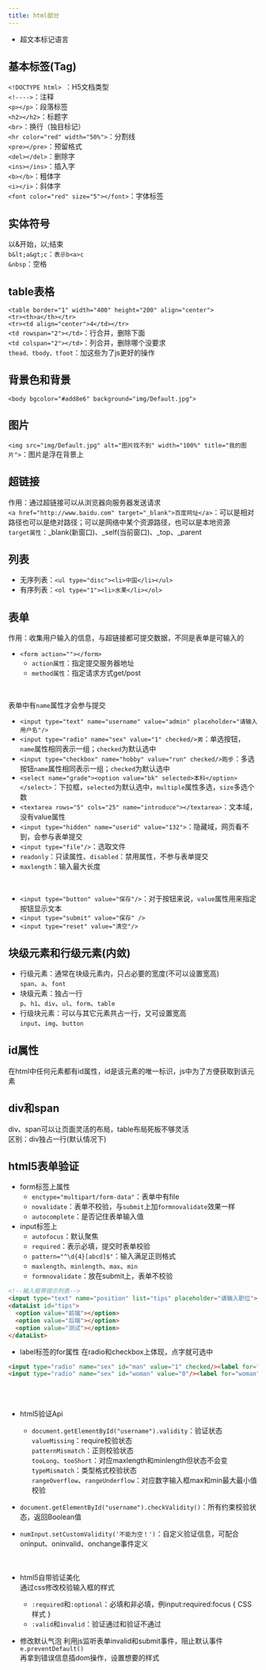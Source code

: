 ```yaml
---
title: html部分
---
```


- 超文本标记语言

## 基本标签(Tag)   
```<!DOCTYPE html> ```：H5文档类型   
```<!---->```：注释   
```<p></p>```：段落标签   
```<h2></h2>```：标题字   
```<br>```：换行（独目标记）   
```<hr color="red" width="50%">```：分割线   
```<pre></pre>```：预留格式   
```<del></del>```：删除字   
```<ins></ins>```：插入字   
```<b></b>```：粗体字   
```<i></i>```：斜体字   
```<font color="red" size="5"></font>```：字体标签   

## 实体符号   
以&开始，以;结束   
```b&lt;a&gt;c```：```表示b<a>c```   
```&nbsp```：空格   

## table表格   
```<table border="1" width="400" height="200" align="center">```   
```<tr><th>a</th></tr>```   
```<tr><td align="center">4</td></tr>```   
```<td rowspan="2"></td>```：行合并，删除下面   
```<td colspan="2"></td>```：列合并，删除哪个没要求   
```thead、tbody、tfoot```：加这些为了js更好的操作   

## 背景色和背景   
```<body bgcolor="#add8e6" background="img/Default.jpg">```  

## 图片  
```<img src="img/Default.jpg" alt="图片找不到" width="100%" title="我的图片">```：图片是浮在背景上

## 超链接
作用：通过超链接可以从浏览器向服务器发送请求   
```<a href="http://www.baidu.com" target="_blank">百度网址</a>```：可以是相对路径也可以是绝对路径；可以是网络中某个资源路径，也可以是本地资源   
```target属性```：_blank(新窗口)、_self(当前窗口)、_top、_parent

## 列表   
- 无序列表：```<ul type="disc"><li>中国</li></ul>```   
- 有序列表：```<ol type="1"><li>水果</li></ol>```   

## 表单   
作用：收集用户输入的信息，与超链接都可提交数据，不同是表单是可输入的   
- ```<form action=""></form>```   
  - ```action属性```：指定提交服务器地址   
  - ```method属性```：指定请求方式get/post   
<br>
   
表单中有```name```属性才会参与提交   
* ```<input type="text" name="username" value="admin" placeholder="请输入用户名"/>```   
* ```<input type="radio" name="sex" value="1" checked/>男```：单选按钮，```name```属性相同表示一组；```checked```为默认选中   
* ```<input type="checkbox" name="hobby" value="run" checked/>跑步```：多选按钮```name```属性相同表示一组；```checked```为默认选中
* ```<select name="grade"><option value="bk" selected>本科</option></select>```：下拉框，```selected```为默认选中，```multiple```属性多选，```size```多选个数   
* ```<textarea rows="5" cols="25" name="introduce"></textarea>```：文本域，没有value属性   
* ```<input type="hidden" name="userid" value="132">```：隐藏域，网页看不到，会参与表单提交   
* ```<input type="file"/>```：选取文件   
* ```readonly```：只读属性、```disabled```：禁用属性，不参与表单提交   
* ```maxlength```：输入最大长度   
<br>
   
- ```<input type="button" value="保存"/>```：对于按钮来说，```value```属性用来指定按钮显示文本   
- ```<input type="submit" value="保存" />```   
- ```<input type="reset" value="清空"/>```   

## 块级元素和行级元素(内敛)
- 行级元素：通常在块级元素内，只占必要的宽度(不可以设置宽高)   
```span```、```a```、```font```
- 块级元素：独占一行   
```p```、```h1```、```div```、```ul```、```form```、```table```
- 行级块元素：可以与其它元素共占一行，又可设置宽高   
```input```、```img```、```button```

## id属性
在html中任何元素都有id属性，id是该元素的唯一标识，js中为了方便获取到该元素   

## div和span
div、span可以让页面灵活的布局，table布局死板不够灵活   
区别：div独占一行(默认情况下)

## html5表单验证
- form标签上属性
  - ```enctype="multipart/form-data"```：表单中有file   
  - ```novalidate```：表单不校验，与```submit```上加```formnovalidate```效果一样   
  - ```autocomplete```：是否记住表单输入值   
- input标签上
  - ```autofocus```：默认聚焦
  - ```required```：表示必填，提交时表单校验
  - ```pattern="^\d{4}[abcd]$"```：输入满足正则格式
  - ```maxlength```、```minlength```、```max```、```min```
  - ```formnovalidate```：放在submit上，表单不校验
```html
<!--输入框带提示列表-->
<input type="text" name="position" list="tips" placeholder="请输入职位">
<dataList id="tips">
  <option value="前端"></option>
  <option value="后端"></option>
  <option value="测试"></option>
</dataList>
```
- label标签的for属性
在radio和checkbox上体现，点字就可选中
```html
<input type="radio" name="sex" id="man" value="1" checked/><label for="man">男</label>
<input type="radio" name="sex" id="woman" value="0"/><label for="woman">女</label>
```
<br><br>

- html5验证Api
  - ```document.getElementById("username").validity```：验证状态   
  ```valueMissing```：require校验状态   
  ```patternMismatch```：正则校验状态   
  ```tooLong```、```tooShort```：对应maxlength和minlength但状态不会变   
  ```typeMismatch```：类型格式校验状态   
  ```rangeOverflow```、```rangeUnderflow```：对应数字输入框max和min最大最小值校验
- ```document.getElementById("username").checkValidity()```：所有约束校验状态，返回Boolean值   
- ```numInput.setCustomValidity('不能为空！')```：自定义验证信息，可配合oninput、oninvalid、onchange事件定义   
<br><br>

- html5自带验证美化   
通过css修改校验输入框的样式   
  - ```:required```和```:optional```：必填和非必填，例input:required:focus { CSS样式 }
  - ```:valid```和```invalid```：验证通过和验证不通过
- 修改默认气泡
利用js监听表单invalid和submit事件，阻止默认事件```e.preventDefault()```   
再拿到错误信息插dom操作，设置想要的样式


